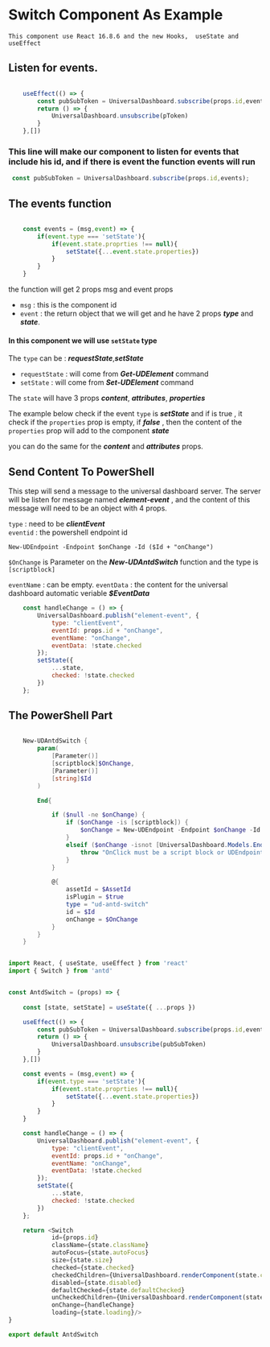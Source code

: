 # Switch Component As Example

    This component use React 16.8.6 and the new Hooks,  useState and useEffect


## Listen for events.
```javascript

    useEffect(() => {
        const pubSubToken = UniversalDashboard.subscribe(props.id,events);
        return () => {
            UniversalDashboard.unsubscribe(pToken)
        }
    },[])

```

### This line will make our component to listen for events that include his id, and if there is event the function events will run
```javascript
 const pubSubToken = UniversalDashboard.subscribe(props.id,events);
 ```

## The events function

```javascript

    const events = (msg,event) => {
        if(event.type === 'setState'){
            if(event.state.proprties !== null){
                setState({...event.state.properties})
            }
        }
    }

```



the function will get 2 props msg and event
props
-   ```msg``` : this is the component id
-   ```event``` : the return object that we will get and he have 2 props ***type*** and ***state***.



#### In this component we will use ```setState``` type

The ```type``` can be : ***requestState***,***setState***

-   ```requestState``` : will come from ***Get-UDElement*** command
-   ```setState``` : will come from ***Set-UDElement*** command

The ```state```  will have 3 props ***content***, ***attributes***, ***properties***

The example below check if the event ```type``` is ***setState*** and if is true , it check if the ```properties``` prop is empty,  if ***false*** , then the content of the ```properties``` prop will add to the component ***state***

you can do the same for the ***content*** and ***attributes*** props.




## Send Content To PowerShell

This step will send a message to the universal dashboard server.
The server will be listen for message named ***element-event*** , and the content of this message will  need to be an object with 4 props.

```type``` :  need to be ***clientEvent***   
```eventid``` : the powershell endpoint id     
               
    New-UDEndpoint -Endpoint $onChange -Id ($Id + "onChange")
```$OnChange``` is Parameter on the ***New-UDAntdSwitch*** function and the type is ```[scriptblock]```           

```eventName``` : can be empty.
```eventData``` : the content for the universal dashboard automatic veriable ***$EventData***
```javascript
    const handleChange = () => {
        UniversalDashboard.publish("element-event", {
            type: "clientEvent",
            eventId: props.id + "onChange",
            eventName: "onChange",
            eventData: !state.checked
        });
        setState({
            ...state,
            checked: !state.checked
        })
    };
```

## The PowerShell Part
```powershell

    New-UDAntdSwitch {
        param(
            [Parameter()]
            [scriptblock]$OnChange,
            [Parameter()]
            [string]$Id
        )

        End{

            if ($null -ne $onChange) {
                if ($onChange -is [scriptblock]) {
                    $onChange = New-UDEndpoint -Endpoint $onChange -Id ($Id + "onChange")
                }
                elseif ($onChange -isnot [UniversalDashboard.Models.Endpoint]) {
                    throw "OnClick must be a script block or UDEndpoint"
                }
            }

            @{
                assetId = $AssetId 
                isPlugin = $true 
                type = "ud-antd-switch"
                id = $Id
                onChange = $OnChange
            }
        }
    }
```


```javascript

import React, { useState, useEffect } from 'react'
import { Switch } from 'antd'


const AntdSwitch = (props) => {
    
    const [state, setState] = useState({ ...props })

    useEffect(() => {
        const pubSubToken = UniversalDashboard.subscribe(props.id,events);
        return () => {
            UniversalDashboard.unsubscribe(pubSubToken)
        }
    },[])

    const events = (msg,event) => {
        if(event.type === 'setState'){
            if(event.state.proprties !== null){
                setState({...event.state.properties})
            }
        }
    }

    const handleChange = () => {
        UniversalDashboard.publish("element-event", {
            type: "clientEvent",
            eventId: props.id + "onChange",
            eventName: "onChange",
            eventData: !state.checked
        });
        setState({
            ...state,
            checked: !state.checked
        })
    };

    return <Switch 
            id={props.id} 
            className={state.className} 
            autoFocus={state.autoFocus} 
            size={state.size} 
            checked={state.checked} 
            checkedChildren={UniversalDashboard.renderComponent(state.checkedChildren)} 
            disabled={state.disabled} 
            defaultChecked={state.defaultChecked} 
            unCheckedChildren={UniversalDashboard.renderComponent(state.unCheckedChildren)}
            onChange={handleChange}
            loading={state.loading}/>
}

export default AntdSwitch
```